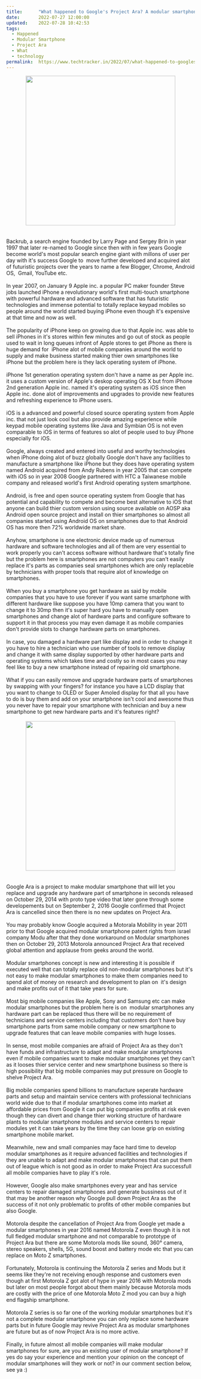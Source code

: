 ```yaml
---
title:		"What happened to Google's Project Ara? A modular smartphone."
date:		2022-07-27 12:00:00
updated:	2022-07-28 10:42:53
tags: 
  - Happened
  - Modular Smartphone
  - Project Ara
  - What
  - technology	
permalink:	https://www.techtracker.in/2022/07/what-happened-to-googles-project-ara.html
---
```


<div class="separator" style="clear: both; text-align: center;">
  <a href="https://lh3.googleusercontent.com/-6IkGroT-ETo/YuGHdrwVmGI/AAAAAAAAMv0/Ug50_zNAYUwe5fzH-8-vF_SNwz882XAigCNcBGAsYHQ/s1600/1658947442928035-0.png" imageanchor="1" style="margin-left: 1em; margin-right: 1em;">
    <img border="0" src="https://lh3.googleusercontent.com/-6IkGroT-ETo/YuGHdrwVmGI/AAAAAAAAMv0/Ug50_zNAYUwe5fzH-8-vF_SNwz882XAigCNcBGAsYHQ/s1600/1658947442928035-0.png" width="400">
  </a>
</div><div><br></div><div><br></div><div>Backrub, a search engine founded by Larry Page and Sergey Brin in year 1997 that later re-named to Google since then with in few years Google become world's most popular search engine giant with millons of user per day with it's success Google to&nbsp; move further developed and acquired alot of futuristic projects over the years to name a few Blogger, Chrome, Android OS,&nbsp; Gmail, YouTube etc.</div><div><br></div><div>In year 2007, on January 9 Apple inc. a popular PC maker founder Steve jobs launched iPhone a revolutionary world's first multi-touch smartphone with powerful hardware and advanced software that has futuristic technologies and immense potential to totally replace keypad mobiles so people around the world started buying iPhone even though it's expensive at that time and now as well.</div><div><br></div><div>The popularity of iPhone keep on growing due to that Apple inc. was able to sell iPhones in it's stores within few minutes and go out of stock as people used to wait in long queues infront of Apple stores to get iPhone as there is huge demand for&nbsp; iPhone alot of mobile companies around the world to supply and make business started making thier own smartphones like iPhone but the problem here is they lack operating system of iPhone.</div><div><br></div><div>iPhone 1st generation operating system don't have a name as per Apple inc. it uses a custom version of Apple's deskop operating OS X but from iPhone 2nd generation Apple inc. named it's operating system as iOS since then Apple inc. done alot of improvements and upgrades to provide new features and refreshing experience to iPhone users.</div><div><br></div><div>iOS is a advanced and powerful closed source operating system from Apple inc. that not just look cool but also provide amazing experience while keypad mobile operating systems like Java and Symbian OS is not even comparable to iOS in terms of features so alot of people used to buy iPhone especially for iOS.</div><div><br></div><div>Google, always created and entered into useful and worthy technologies when iPhone doing alot of buzz globally Google don't have any facilities to manufacture a smartphone like iPhone but they does have operating system named Android acquired from Andy Rubens in year 2005 that can compete with iOS so in year 2008 Google partnered with HTC a Taiwanese mobile company and released world's first Android operating system smartphone.</div><div><br></div><div>Android, is free and open source operating system from Google that has potential and capability to compete and become best alternative to iOS that anyone can build thier custom version using source available on AOSP aka Android open source project and install on thier smartphones so almost all companies started using Android OS on smartphones due to that Android OS has more then 72% worldwide market share.</div><div><br></div><div>Anyhow, smartphone is one electronic device made up of numerous hardware and software technologies and all of them are very essential to work properly you can't access software without hardware that's totally fine but the problem here is smartphones are not computers you can't easily replace it's parts as companies seal smartphones which are only replaceble by technicians with proper tools that require alot of knowledge on smartphones.</div><div><br></div><div>When you buy a smartphone you get hardware as said by mobile companies that you have to use forever if you want same smartphone with different hardware like suppose you have 10mp camera that you want to change it to 30mp then it's super hard you have to manually open smartphones and change alot of hardware parts and configure software to support it in that process you may even damage it as mobile companies don't provide slots to change hardware parts on smartphones.</div><div><br></div><div>In case, you damaged a hardware part like display and in order to change it you have to hire a technician who use number of tools to remove display and change it with same display supported by other hardware parts and operating systems which takes time and costly so in most cases you may feel like to buy a new smartphone instead of repairing old smartphone.</div><div><br></div><div>What if you can easily remove and upgrade hardware parts of smartphones by swapping with your fingers? for instance you have a LCD display that you want to change to OLED or Super Amoled display for that all you have to do is buy them and add on your smartphone isn't cool and awesome thus you never have to repair your smartphone with technician and buy a new smartphone to get new hardware parts and it's features right?</div><div><br></div><div><div class="separator" style="clear: both; text-align: center;">
  <a href="https://lh3.googleusercontent.com/-E3oLEHVS2X4/YuGHc1iLUfI/AAAAAAAAMvw/dsKq4Amxn3IHaAOkSQ7N6vh2OW4bq8QZgCNcBGAsYHQ/s1600/1658947437870410-1.png" imageanchor="1" style="margin-left: 1em; margin-right: 1em;">
    <img border="0" src="https://lh3.googleusercontent.com/-E3oLEHVS2X4/YuGHc1iLUfI/AAAAAAAAMvw/dsKq4Amxn3IHaAOkSQ7N6vh2OW4bq8QZgCNcBGAsYHQ/s1600/1658947437870410-1.png" width="400">
  </a>
</div><br></div><div><br></div><div>Google Ara is a project to make modular smartphone that will let you replace and upgrade any hardware part of smartphone in seconds released on&nbsp;October 29, 2014 with proto type video that later gone through some developements but on September 2, 2016 Google confirmed that Project Ara is cancelled since then there is no new updates on Project Ara.</div><div><br></div><div>You may probably know Google acquired a Motorala Mobility in year 2011 prior to that Google acquired modular smartphone patent rights from israel company Modu after that they done workaround on Modular smartphones then on October 29, 2013 Motorola announced Project Ara that received global attention and applause from geeks around the world.</div><div><br></div><div>Modular smartphones concept is new and interesting it is possible if executed well that can totally replace old non-modular smartphones but it's not easy to make modular smartphones to make them companies need to spend alot of money on research and development to plan on&nbsp; it's design and make profits out of it that take years for sure.</div><div><br></div><div>Most big mobile companies like Apple, Sony and Samsung etc can make modular smartphones but the problem here is on&nbsp; modular smartphones any hardware part can be replaced thus there will be no requirement of technicians and service centers including that customers don't have buy smartphone parts from same mobile company or new smartphone to upgrade features that can leave mobile companies with huge losses.</div><div><br></div><div>In sense, most mobile companies are afraid of Project Ara as they don't have funds and infrastructure to adapt and make modular smartphones even if mobile companies want to make modular smartphones yet they can't as it looses thier service center and new smartphone business so there is high possibility that big mobile companies may put pressure on Google to shelve Project Ara.</div><div><br></div><div>Big mobile companies spend billions to manufacture seperate hardware parts and setup and maintain service centers with professional technicians world wide due to that if modular smartphones come into market at affordable prices from Google it can put big companies profits at risk even though they can divert and change thier working structure of hardware plants to modular smartphone modules and service centers to repair modules yet it can take years by the time they can loose grip on existing smartphone mobile market.</div><div><br></div><div>Meanwhile, new and small companies may face hard time to develop modular smartphones as it require advanced facilities and technologies if they are unable to adapt and make modular smartphones that can put them out of league which is not good as in order to make Project Ara successfull all mobile companies have to play it's role.</div><div><br></div><div>However, Google also make smartphones every year and has service centers to repair damaged smartphones and generate bussiness out of it that may be another reason why Google pull down Project Ara as the success of it not only problematic to profits of other mobile companies but also Google.</div><div><br></div><div>Motorola despite the cancellation of Project Ara from Google yet made a modular smartphones in year 2016 named Motorola Z even though it is not full fledged modular smartphone and not comparable to prototype of Project Ara but there are some Motorola mods like sound, 360° camera, stereo speakers, shells, 5G, sound boost and battery mode etc that you can replace on Moto Z smartphones.</div><div><br></div><div>Fortunately, Motorola is continuing the Motorola Z series and Mods but it seems like they're not receiving enough response and customers even though at first Motorola Z got alot of hype in year 2016 with Motorola mods but later on most people forgot about them mainly because Motorola mods are costly with the price of one Motorola Moto Z mod you can buy a high end flagship smartphone.</div><div><br></div><div>Motorola Z series is so far one of the working modular smartphones but it's not a complete modular smartphone you can only replace some hardware parts but in future Google may revive Project Ara as modular smartphones are future but as of now Project Ara is no more active.</div><div><br></div><div>Finally, in future almost all mobile companies will make modular smartphones for sure, are you an existing user of modular smartphone? If yes do say your experience and mention your opinion on the concept of modular smartphones will they work or not? in our comment section below, see ya :)</div>
<!-- no comments on this post -->